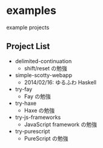 examples
========

example projects

## Project List

* delimited-continuation
    * shift/reset の勉強
* simple-scotty-webapp
    * 2014/02/16: ゆるふわ Haskell
* try-fay
    * Fay の勉強
* try-haxe
    * Haxe の勉強
* try-js-frameworks
    * JavaScript framework の勉強
* try-purescript
    * PureScript の勉強

